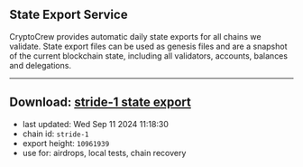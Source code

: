 ## State Export Service
CryptoCrew provides automatic daily state exports for all chains we validate. State export files can be used as genesis files and are a snapshot of the current blockchain state, including all validators, accounts, balances and delegations.

---
**Download: [stride-1 state export](https://dl-eu2.ccvalidators.com/SERVICE/stride/stride-1_export_10961939.json)**
---

- last updated: Wed Sep 11 2024 11:18:30
- chain id: `stride-1`
- export height: `10961939`
- use for: airdrops, local tests, chain recovery

